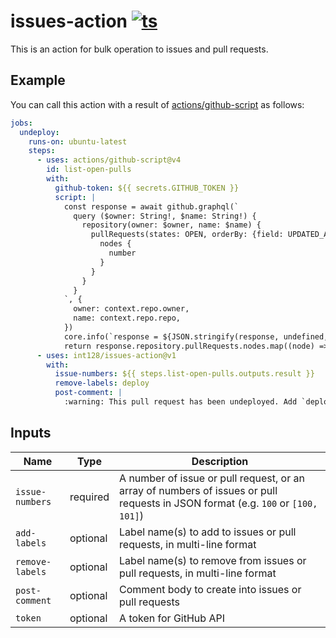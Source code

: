 # issues-action [![ts](https://github.com/int128/issues-action/actions/workflows/ts.yaml/badge.svg)](https://github.com/int128/issues-action/actions/workflows/ts.yaml)

This is an action for bulk operation to issues and pull requests.


## Example

You can call this action with a result of [actions/github-script](https://github.com/actions/github-script) as follows:

```yaml
jobs:
  undeploy:
    runs-on: ubuntu-latest
    steps:
      - uses: actions/github-script@v4
        id: list-open-pulls
        with:
          github-token: ${{ secrets.GITHUB_TOKEN }}
          script: |
            const response = await github.graphql(`
              query ($owner: String!, $name: String!) {
                repository(owner: $owner, name: $name) {
                  pullRequests(states: OPEN, orderBy: {field: UPDATED_AT, direction: DESC}, first: 10) {
                    nodes {
                      number
                    }
                  }
                }
              }
            `, {
              owner: context.repo.owner,
              name: context.repo.repo,
            })
            core.info(`response = ${JSON.stringify(response, undefined, 2)}`)
            return response.repository.pullRequests.nodes.map((node) => node.number)
      - uses: int128/issues-action@v1
        with:
          issue-numbers: ${{ steps.list-open-pulls.outputs.result }}
          remove-labels: deploy
          post-comment: |
            :warning: This pull request has been undeployed. Add `deploy` label to deploy again.
```


## Inputs

| Name | Type | Description
|------|------|------------
| `issue-numbers` | required | A number of issue or pull request, or an array of numbers of issues or pull requests in JSON format (e.g. `100` or `[100, 101]`)
| `add-labels` | optional | Label name(s) to add to issues or pull requests, in multi-line format
| `remove-labels` | optional | Label name(s) to remove from issues or pull requests, in multi-line format
| `post-comment` | optional | Comment body to create into issues or pull requests
| `token` | optional | A token for GitHub API
